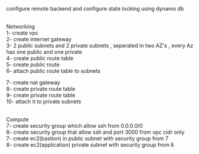 configure remote backend and configure state locking using dynamo db</br>
</br>

Networking </br>
1- create vpc </br>
2- create internet gateway </br>
3- 2 public subnets and 2 private subnets , seperated in two AZ's , every Az has one public and one private </br>
4- create public route table </br>
5- create public route </br>
6- attach public route table to subnets </br>

7- create nat gateway</br> 
8- create private route table </br>
9- create private route table</br>
10- attach it to private subnets</br>

</br>
Compute </br>
7- create security group which allow ssh from 0.0.0.0/0 </br>
8- create security group that allow ssh and port 3000 from vpc cidr only </br>
7- create ec2(bastion) in public subnet with security group from 7 </br>
8- create ec2(application) private subnet with security group from 8 </br>
</br></br>


